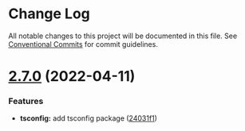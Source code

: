 # Change Log

All notable changes to this project will be documented in this file.
See [Conventional Commits](https://conventionalcommits.org) for commit guidelines.

# [2.7.0](https://github.com/meteorlxy/configs/compare/v2.6.0...v2.7.0) (2022-04-11)

### Features

- **tsconfig:** add tsconfig package ([24031f1](https://github.com/meteorlxy/configs/commit/24031f10d3d5edd347750b5cd6d1f0c662b4556d))
